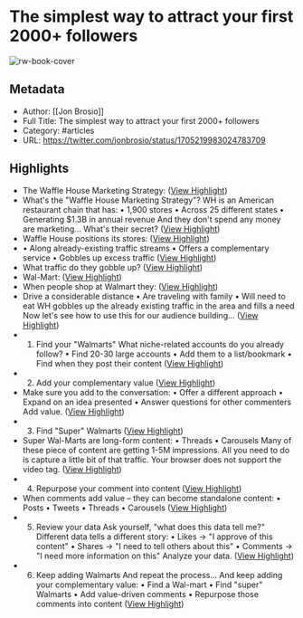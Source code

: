 # The simplest way to attract your first 2000+ followers

![rw-book-cover](https://pbs.twimg.com/profile_images/1555647748728205312/MszECt0T_normal.jpg)

## Metadata
- Author: [[Jon Brosio]]
- Full Title: The simplest way to attract your first 2000+ followers
- Category: #articles
- URL: https://twitter.com/jonbrosio/status/1705219983024783709

## Highlights
- The Waffle House Marketing Strategy: ([View Highlight](https://read.readwise.io/read/01hc86v0hjatsv67msfk8r8x48))
- What's the "Waffle House Marketing Strategy"?
  WH is an American restaurant chain that has:
  • 1,900 stores 
  • Across 25 different states 
  • Generating $1.3B in annual revenue
  And they don't spend any money are marketing...
  What's their secret? ([View Highlight](https://read.readwise.io/read/01hc86vfgp8z6c8wmqybxrsq9d))
- Waffle House positions its stores: ([View Highlight](https://read.readwise.io/read/01hc86vz3j3am5qvzw0xqyzkec))
- • Along already-existing traffic streams 
  • Offers a complementary service 
  • Gobbles up excess traffic ([View Highlight](https://read.readwise.io/read/01hc86w0tsbhdc5djnnt47f5dc))
- What traffic do they gobble up? ([View Highlight](https://read.readwise.io/read/01hc86w241wrv86xy0cbq33tkt))
- Wal-Mart: ([View Highlight](https://read.readwise.io/read/01hc86warh4hxpq1hvnp5fch7f))
- When people shop at Walmart they: ([View Highlight](https://read.readwise.io/read/01hc86wfr3pwkwcds3w3mnp9g7))
- Drive a considerable distance 
  • Are traveling with family 
  • Will need to eat
  WH gobbles up the already existing traffic in the area and fills a need
  Now let's see how to use this for our audience building... ([View Highlight](https://read.readwise.io/read/01hc86wptz9ct8d53r0ntbebzh))
- 1. Find your "Walmarts"
  What niche-related accounts do you already follow?
  • Find 20-30 large accounts 
  • Add them to a list/bookmark 
  • Find when they post their content ([View Highlight](https://read.readwise.io/read/01hc86xfhxd1jxp9dg1r81e98r))
- 2. Add your complementary value ([View Highlight](https://read.readwise.io/read/01hc86xpncb07j0hjpttrfrgxy))
- Make sure you add to the conversation:
  • Offer a different approach 
  • Expand on an idea presented 
  • Answer questions for other commenters
  Add value. ([View Highlight](https://read.readwise.io/read/01hc86xszkf8jnb8w0kdw5tkxw))
- 3. Find "Super" Walmarts ([View Highlight](https://read.readwise.io/read/01hc86ya3f27hpxtv4x1mavkbz))
- Super Wal-Marts are long-form content:
  • Threads 
  • Carousels
  Many of these piece of content are getting 1-5M impressions.
  All you need to do is capture a little bit of that traffic.
  Your browser does not support the video tag. ([View Highlight](https://read.readwise.io/read/01hc86ykgn1k96b5gwgvzz8pj3))
- 4. Repurpose your comment into content ([View Highlight](https://read.readwise.io/read/01hc86ys1rz5wwq5nak0xwxmjt))
- When comments add value – they can become standalone content:
  • Posts 
  • Tweets 
  • Threads 
  • Carousels ([View Highlight](https://read.readwise.io/read/01hc86z6a334vxqrds6ajtxg94))
- 5. Review your data
  Ask yourself, "what does this data tell me?"
  Different data tells a different story:
  • Likes → "I approve of this content" 
  • Shares → "I need to tell others about this" 
  • Comments → "I need more information on this"
  Analyze your data. ([View Highlight](https://read.readwise.io/read/01hc86zx3fyyrk4vem6p970j9e))
- 6. Keep adding Walmarts
  And repeat the process...
  And keep adding your complementary value:
  • Find a Wal-mart 
  • Find "super" Walmarts 
  • Add value-driven comments 
  • Repurpose those comments into content ([View Highlight](https://read.readwise.io/read/01hc870976r4hparvkwywdqv1h))
